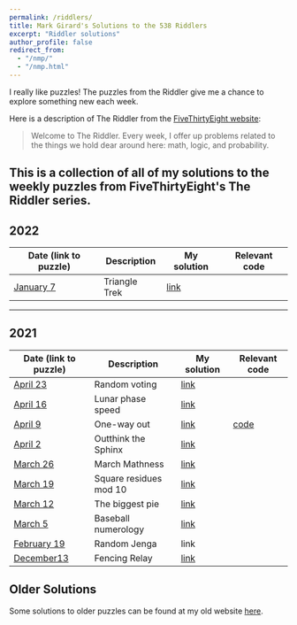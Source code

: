 ```yaml
---
permalink: /riddlers/
title: Mark Girard's Solutions to the 538 Riddlers
excerpt: "Riddler solutions"
author_profile: false
redirect_from:
  - "/nmp/"
  - "/nmp.html"
---
```


I really like puzzles! The puzzles from the Riddler give me a chance to explore something new each week.

Here is a description of The Riddler from the [FiveThirtyEight website](https://fivethirtyeight.com/tag/the-riddler/):
>Welcome to The Riddler. Every week, I offer up problems related to the things we hold dear around here: math, logic, and probability.

This is a collection of all of my solutions to the weekly puzzles from FiveThirtyEight's The Riddler series.
---------------------------------------

## 2022

| Date (link to puzzle)                                                             | Description         | My solution | Relevant code |
| --------------------------------------------------------------------------------- | ------------------- | ----------- |-------------- |
| [January 7](https://fivethirtyeight.com/features/can-you-trek-the-triangle/) | Triangle Trek     | [link](/riddlers/20220107_Riddler.pdf)        |            |

---------------------------------------

## 2021

| Date (link to puzzle)                                                             | Description         | My solution | Relevant code |
| --------------------------------------------------------------------------------- | ------------------- | ----------- |-------------- |
| [April 23](https://fivethirtyeight.com/features/can-you-cut-the-perfect-pancake/) | Random voting     | [link](/riddlers/20210423_Riddler.pdf)        |            |
| [April 16](https://fivethirtyeight.com/features/can-you-crack-the-case-of-the-crescent-moon/) | Lunar phase speed     | [link](/riddlers/20210416_Riddler.pdf)        |            |
| [April 9](https://fivethirtyeight.com/features/can-you-navigate-the-one-way-streets/) | One-way out     | [link](/riddlers/20210409_Riddler.pdf)        | [code](/riddlers/code/20210409.py)           |
| [April 2](https://fivethirtyeight.com/features/can-you-outthink-the-sphinx/) | Outthink the Sphinx     | [link](/riddlers/20210402_Riddler.pdf)        |             |
| [March 26](https://fivethirtyeight.com/features/can-you-solve-march-mathness/) | March Mathness     | [link](/riddlers/20210326_Riddler.pdf)        |             |
| [March 19](https://fivethirtyeight.com/features/can-you-find-an-extra-perfect-square/) | Square residues mod 10   | [link](/riddlers/20210319_Riddler.pdf)        |             |
| [March 12](https://fivethirtyeight.com/features/can-you-bake-the-biggest-%cf%80/) | The biggest pie     | [link](/riddlers/20210312_Riddler.pdf)        |             |
| [March 5](https://fivethirtyeight.com/features/can-you-bat-299-in-299-games/)     | Baseball numerology | [link](/riddlers/20210305_Riddler.pdf)        |             |
| [February 19](https://fivethirtyeight.com/features/can-you-win-riddler-jenga/)    | Random Jenga        | link         |             |
| [December13](https://fivethirtyeight.com/features/en-garde-can-you-win-the-fencing-relay/)    | Fencing Relay        | [link](/riddlers/20211213_Riddler_fencing.pdf)         |             |


## Older Solutions

Some solutions to older puzzles can be found at my old website [here](https://www.markwgirard.site/).
